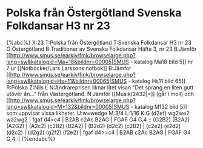 # Polska från Östergötland Svenska Folkdansar H3 nr 23

{%abc%}
X:23
T:Polska från Östergötland
T:Svenska Folkdansar H3 nr 23
O:Östergötland
B:Traditioner av Svenska Folkdansar Häfte 3, nr 23
B:Jämför [[http://www.smus.se/earkiv/fmk/browselarge.php?lang=sw&katalogid=Ma+18&bildnr=00005|SMUS - katalog Ma18 bild 5]] nr 7 ur [[Notböcker/Lars Larssons notbok]]
B:Jämför [[http://www.smus.se/earkiv/fmk/browselarge.php?lang=sw&katalogid=Hs+11&bildnr=00065|SMUS - katalog Hs11 bild 65]]
R:Polska
Z:Nils L
N:Andrareprisen liknar litet visan "Det sprang en liten gutt utöver ån..." från Västergötland.
N:Jämför [[Musik/2432|+]] (går i moll) och [[http://www.smus.se/earkiv/fmk/browselarge.php?lang=sw&katalogid=M+132&bildnr=00005|SMUS - katalog M132 bild 5]] som uppvisar vissa likheter.
U:w=wedge
M:3/4
L:1/16
K:G
(d2ef) wg2we2 wa2wg2 | fgaf d4>c4 | B2AB c2Ac B2AG | FGAF G4 G,4 ::
(G2B2) (B2A2) (A2G2) | (A2c2) (c2B2) (B2A2) | (B2d2) (d2c2) (c2B2) | (c2e2) (e2d2) (d2c2) |
(d2g2) (g2f2) (f2e2) | fgaf d4>=c4 | B2AB c2Ac B2AG | FGAF G4 G,4 :|
{%endabc%}
